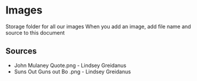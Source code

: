 # Images
Storage folder for all our images 
When you add an image, add file name and source to this document


## Sources

- John Mulaney Quote.png  - Lindsey Greidanus 
- Suns Out Guns out Bo .png - Lindsey Greidanus
